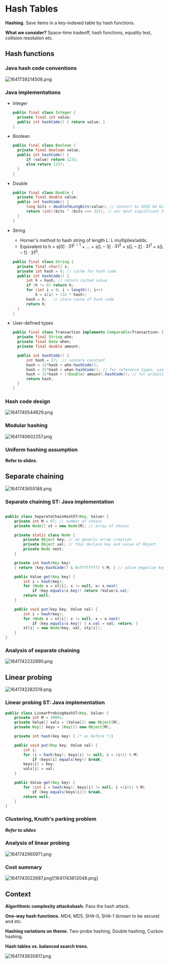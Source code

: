 # Hash Tables

**Hashing.** Save items in a key-indexed table by hash functions.

**What we consider?** Space-time tradeoff, hash functions, equality test, collision resolution etc.

## Hash functions

### Java hash code conventions

![1641739214508.png](image/HashTable/1641739214508.png)

### Java implementations

- Integer

  ```java
  public final class Integer {
  	private final int value;
  	public int hashCode() { return value; }
  }
  ```
- Boolean

  ```java
  public final class Boolean {
  	private final boolean value;
  	public int hashCode() {
  		if (value) return 1231;
  		else return 1237;
  	}
  }
  ```
- Double

  ```java
  public final class Double {
  	private final double value;
  	public int hashCode() {
  		long bits = doubleToLongBits(value); // convert to IEEE 64 bits representation
  		return (int)(bits ^ (bits >>> 32)); // xor most significant 32-bits with least 32-bits
  	}
  }
  ```
- String

  - Horner's method to hash string of length L: L multiplies/adds.
  - Equivalent to h = s[0] · $31^{L-1}$ + … + s[L – 3] · $31^2$ + s[L – 2] · $31^1$ + s[L – 1] · $31^0$.

  ```java
  public final class String {
  	private final char[] s;
  	private int hash = 0; // cache for hash code
  	public int hashCode() {
  		int h = hash; // return cached value
  		if (h != 0) return h;
  		for (int i = 0; i < length(); i++)
  			h = s[i] + (31 * hash);
  		hash = h;	// store cache of hash code
  		return h;
  	}
  }
  ```
- User-defined types

  ```java
  public final class Transaction implements Comparable<Transaction> {
  	private final String who;
  	private final Date when;
  	private final double amount;

  	public int hashCode() {
  		int hash = 17;	// nonzero constant
  		hash = 31*hash + who.hashCode(); 
  		hash = 31*hash + when.hashCode(); // for reference types, use hashCode()
  		hash = 31*hash + ((Double) amount).hashCode(); // for primitive types, use hashCode() of wrapper type
  		return hash;
  	}
  }
  ```

### Hash code design

![1641740544829.png](image/HashTable/1641740544829.png)

### Modular hashing

![1641740602257.png](image/HashTable/1641740602257.png)

### Uniform hashing assumption

**Refer to slides.**

## Separate chaining

![1641743655188.png](image/HashTable/1641743655188.png)

### Separate chaining ST: Java implementation

```java

public class SeparateChainHashST<Key, Value> {
	private int M = 97;	// number of chains
	private Node[] st = new Node[M]; // array of chains

	private static class Node {
		private Object key; // no generic array creation
		private Object val; // thus declare key and value of Object
		private Node next;
	}

	private int hash(Key key) 
	{ return (key.hashCode() & 0x7fffffff) % M; } // solve negative keys

	public Value get(Key key) {
		int i = hash(key);
		for (Node x = st[i]; x != null; x= x.next)
			if (key.equals(x.key)) return (Value)x.val;
		return null;
	} 

	public void put(key key, Value val) {
		int i = hash(key);
		for (Node x = st[i]; x != null; x = x.next)
			if (key.equals(x.key)) { x.val = val; return; }
		st[i] = new Node(key, val, sty[i]);
	}
}
```

### Analysis of separate chaining

![1641742232890.png](image/HashTable/1641742232890.png)

## Linear probing

![1641742282519.png](image/HashTable/1641742282519.png)

### Linear probing ST: Java implementation

```java
public class LinearProbingHashST<Key, Value> {
	private int M = 30001;
	private Value[] vals = (Value[]) new Object[M];
	private Key[] keys = (Key[]) new Object[M];

	private int hash(key key) { /* as before */}

	public void put(Key key, Value val) {
		int i;
		for (i = hash(key); keys[i] != null; i = (i+1) % M)
			if (keys[i].equals(key)) break;
		keys[i] = key;
		vals[i] = val;
	}

	public Value get(Key key) {
		for (int i = hash(key); keys[i] != null; i =(i+1) % M)
			if (key.equals(keys[i])) break;
		return null;
	}
}
```

### Clustering, Knuth's parking problem

***Refer to slides***

### Analysis of linear probing

![1641742965971.png](image/HashTable/1641742965971.png)

### Cost summary

![1641743022687.png](image/HashTable/1641743022687.png)![1641743612048.png]

## Context

**Algorithmic complexity attackshash.** Pass the hash attack.

**One-way hash functions.** MD4, MD5, SHA-0, SHA-1 (known to be secure) and etc.

**Hashing variations on theme.** Two-probe hashing, Double hashing, Cuckoo hashing.

**Hash tables vs. balanced search trees.**

![1641743630817.png](image/HashTable/1641743630817.png)
